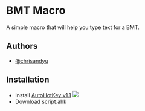 # BMT Macro

A simple macro that will help you type text for a BMT.


## Authors

- [@chrisandyu](https://github.com/Chrisandyu)



## Installation

- Install [AutoHotKey v1.1](https://www.autohotkey.com/download/)
![](https://i.ibb.co/tzcs2WG/ahk.png)
- Download script.ahk
